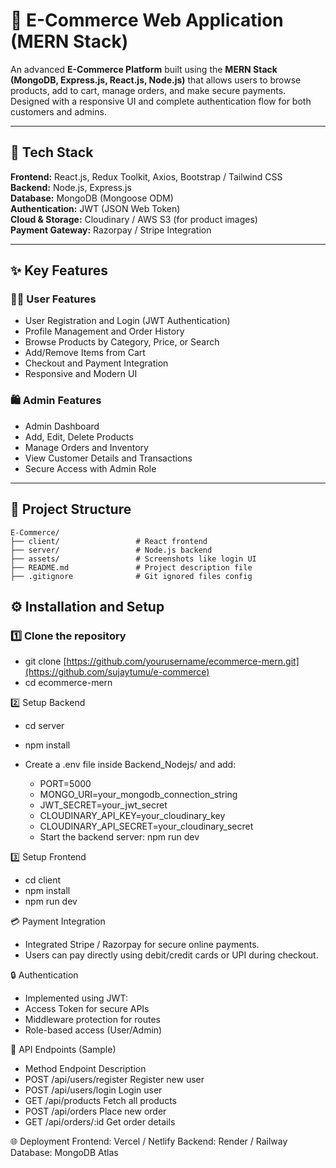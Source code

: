 # 🛒 E-Commerce Web Application (MERN Stack)

An advanced **E-Commerce Platform** built using the **MERN Stack (MongoDB, Express.js, React.js, Node.js)** that allows users to browse products, add to cart, manage orders, and make secure payments. Designed with a responsive UI and complete authentication flow for both customers and admins.

---

## 🚀 Tech Stack

**Frontend:** React.js, Redux Toolkit, Axios, Bootstrap / Tailwind CSS  
**Backend:** Node.js, Express.js  
**Database:** MongoDB (Mongoose ODM)  
**Authentication:** JWT (JSON Web Token)  
**Cloud & Storage:** Cloudinary / AWS S3 (for product images)  
**Payment Gateway:** Razorpay / Stripe Integration  

---

## ✨ Key Features

### 🧑‍💻 User Features
- User Registration and Login (JWT Authentication)
- Profile Management and Order History
- Browse Products by Category, Price, or Search
- Add/Remove Items from Cart
- Checkout and Payment Integration
- Responsive and Modern UI

### 🛍️ Admin Features
- Admin Dashboard
- Add, Edit, Delete Products
- Manage Orders and Inventory
- View Customer Details and Transactions
- Secure Access with Admin Role

---

## 📂 Project Structure

```
E-Commerce/
├── client/                 # React frontend
├── server/                 # Node.js backend
├── assets/                 # Screenshots like login UI
├── README.md               # Project description file 
├── .gitignore              # Git ignored files config
```

## ⚙️ Installation and Setup

### 1️⃣ Clone the repository
- git clone [https://github.com/yourusername/ecommerce-mern.git](https://github.com/sujaytumu/e-commerce)
- cd ecommerce-mern
  
2️⃣ Setup Backend
- cd server
- npm install
- Create a .env file inside Backend_Nodejs/ and add:


    - PORT=5000
    - MONGO_URI=your_mongodb_connection_string
    - JWT_SECRET=your_jwt_secret
    - CLOUDINARY_API_KEY=your_cloudinary_key
    - CLOUDINARY_API_SECRET=your_cloudinary_secret
    - Start the backend server:  npm run dev
  
3️⃣ Setup Frontend
- cd client
- npm install
- npm run dev


💳 Payment Integration
- Integrated Stripe / Razorpay for secure online payments.
- Users can pay directly using debit/credit cards or UPI during checkout.

🔒 Authentication
- Implemented using JWT:
- Access Token for secure APIs
- Middleware protection for routes
- Role-based access (User/Admin)



🧪 API Endpoints (Sample)
- Method	Endpoint	Description
- POST	/api/users/register	Register new user
- POST	/api/users/login	Login user
- GET	/api/products	Fetch all products
- POST	/api/orders	Place new order
- GET	/api/orders/:id	Get order details

🌐 Deployment
Frontend: Vercel / Netlify
Backend: Render / Railway
Database: MongoDB Atlas


